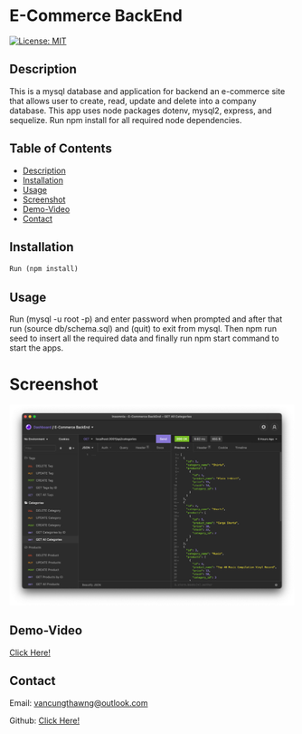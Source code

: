 # E-Commerce BackEnd

[![License: MIT](https://img.shields.io/badge/License-MIT-yellow.svg)](https://opensource.org/licenses/MIT)

## Description

This is a mysql database and application for backend an e-commerce site that allows user to create, read, update and delete into a company database. This app uses node packages dotenv, mysql2, express, and sequelize. Run npm install for all required node dependencies.

## Table of Contents

- [Description](#description)
- [Installation](#installation)
- [Usage](#usage)
- [Screenshot](#screenshot)
- [Demo-Video](#demo-video)
- [Contact](#contact)

## Installation

```md
Run (npm install)
```

## Usage

Run (mysql -u root -p) and enter password when prompted and after that run (source db/schema.sql) and (quit) to exit from mysql. Then npm run seed to insert all the required data and finally run npm start command to start the apps.

# Screenshot

![](./images/e-com-screenshot.png)

## Demo-Video

[Click Here!](https://drive.google.com/file/d/1YslTKydochuel27eJJUOpAaTBkohwKnI/view?usp=sharing)

## Contact

Email: vancungthawng@outlook.com

Github: [Click Here!](https://github.com/vanjungthawng)
